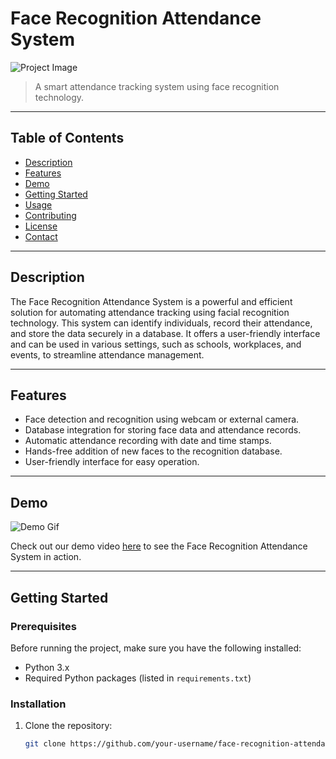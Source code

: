 # Face Recognition Attendance System

![Project Image](https://blog.mantratec.com/Images/post-img/all_post_in_side_img/2022/Benefits-of-facial-recognition-attendance-system.png)

> A smart attendance tracking system using face recognition technology.

---

## Table of Contents

- [Description](#description)
- [Features](#features)
- [Demo](#demo)
- [Getting Started](#getting-started)
- [Usage](#usage)
- [Contributing](#contributing)
- [License](#license)
- [Contact](#contact)

---

## Description

The Face Recognition Attendance System is a powerful and efficient solution for automating attendance tracking using facial recognition technology. This system can identify individuals, record their attendance, and store the data securely in a database. It offers a user-friendly interface and can be used in various settings, such as schools, workplaces, and events, to streamline attendance management.

---

## Features

- Face detection and recognition using webcam or external camera.
- Database integration for storing face data and attendance records.
- Automatic attendance recording with date and time stamps.
- Hands-free addition of new faces to the recognition database.
- User-friendly interface for easy operation.

---

## Demo

![Demo Gif](demo.gif)

Check out our demo video [here](demo_video.mp4) to see the Face Recognition Attendance System in action.

---

## Getting Started

### Prerequisites

Before running the project, make sure you have the following installed:

- Python 3.x
- Required Python packages (listed in `requirements.txt`)

### Installation

1. Clone the repository:

   ```bash
   git clone https://github.com/your-username/face-recognition-attendance.git
